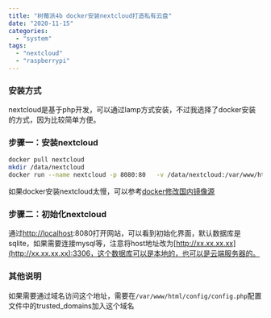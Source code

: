 ```yaml
---
title: "树莓派4b docker安装nextcloud打造私有云盘"
date: "2020-11-15"
categories: 
  - "system"
tags: 
  - "nextcloud"
  - "raspberrypi"
---
```


### 安装方式

nextcloud是基于php开发，可以通过lamp方式安装，不过我选择了docker安装的方式，因为比较简单方便。

### 步骤一：安装nextcloud

```bash
docker pull nextcloud
mkdir /data/nextcloud
docker run --name nextcloud -p 8080:80   -v /data/nextcloud:/var/www/html/data -d nextcloud
```

如果docker安装nextcloud太慢，可以参考[docker修改国内镜像源](http://blog.urcloud.co/archives/170/)

### 步骤二：初始化nextcloud

通过[http://localhost](http://localhost):8080打开网站，可以看到初始化界面，默认数据库是sqlite，如果需要连接mysql等，注意将host地址改为[http://xx.xx.xx.xx](http://xx.xx.xx.xx):3306，这个数据库可以是本地的，也可以是云端服务器的。

### 其他说明

如果需要通过域名访问这个地址，需要在`/var/www/html/config/config.php`配置文件中的trusted\_domains加入这个域名
